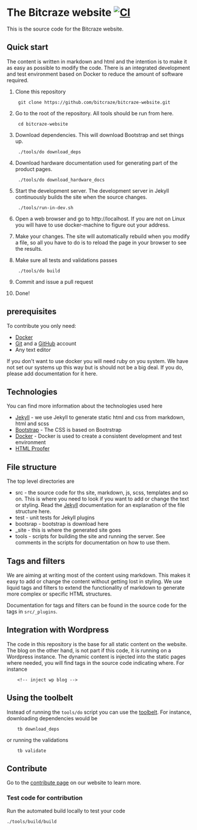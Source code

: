 # The Bitcraze website [![CI](https://github.com/bitcraze/bitcraze-website/workflows/CI/badge.svg)](https://github.com/bitcraze/bitcraze-website/actions?query=workflow%3ACI)

This is the source code for the Bitcraze website.

## Quick start

The content is written in markdown and html and the intention is to make it as
easy as possible to modify the code. There is an integrated development and
test environment based on Docker to reduce the amount of software required.

1. Clone this repository

        git clone https://github.com/bitcraze/bitcraze-website.git

1. Go to the root of the repository. All tools should be run from here.

        cd bitcraze-website

1. Download dependencies. This will download Bootstrap and set things up.

        ./tools/do download_deps

1. Download hardware documentation used for generating part of the product pages.

        ./tools/do download_hardware_docs

1. Start the development server. The development server in Jekyll continuously
builds the site when the source changes.

        ./tools/run-in-dev.sh

1. Open a web browser and go to http://localhost. If you are not on Linux you
will have to use docker-machine to figure out your address.
1. Make your changes. The site will automatically rebuild when you modify a
file, so all you have to do is to reload the page in your browser to see the
results.
1. Make sure all tests and validations passes

        ./tools/do build

1. Commit and issue a pull request
1. Done!

## prerequisites

To contribute you only need:

* [Docker](https://www.docker.com/)
* [Git](https://git-scm.com/) and a [GitHub](https://github.com/) account
* Any text editor

If you don't want to use docker you will need ruby on you system. We have not
set our systems up this way but is should not be a big deal. If you do, please
add documentation for it here.

## Technologies

You can find more information about the technologies used here

* [Jekyll](https://jekyllrb.com/) - we use Jekyll to generate static html and
css from markdown, html and scss
* [Bootstrap](https://getbootstrap.com/) - The CSS is based on Bootrstrap
* [Docker](https://www.docker.com/) - Docker is used to create a consistent
development and test environment
* [HTML Proofer](https://github.com/gjtorikian/html-proofer)

## File structure

The top level directories are

* src - the source code for ths site, markdown, js, scss, templates and so on.
This is where you need to look if you want to add or change the text or
styling. Read the [Jekyll](https://jekyllrb.com/) documentation for an
explanation of the file structure here.
* test - unit tests for Jekyll plugins
* bootsrap - bootstrap is download here
* _site - this is where the generated site goes
* tools - scripts for building the site and running the server. See comments
in the scripts for documentation on how to use them.

## Tags and filters

We are aiming at writing most of the content using markdown. This makes it
easy to add or change the content without getting lost in styling. We use
liquid tags and filters to extend the functionality of markdown to generate
more complex or specific HTML structures.

Documentation for tags and filters can be found in the source code for the tags
in `src/_plugins`.

## Integration with Wordpress

The code in this repository is the base for all static content on the website.
The blog on the other hand, is not part if this code, it is running on
a Wordpress instance. The dynamic content is injected into the static pages
where needed, you will find tags in the source code indicating where. For
instance

        <!-- inject wp blog -->

## Using the toolbelt

Instead of running the ```tools/do``` script you can use the [toolbelt](https://github.com/bitcraze/toolbelt).
For instance, downloading dependencies would be

        tb download_deps

or running the validations

        tb validate

## Contribute
Go to the [contribute page](https://www.bitcraze.io/contribute/) on our website to learn more.

### Test code for contribution
Run the automated build locally to test your code

	./tools/build/build
